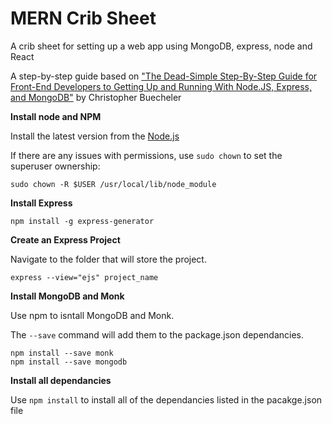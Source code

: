 # MERN Crib Sheet
A crib sheet for setting up a web app using MongoDB, express, node and React


A step-by-step guide based on ["The Dead-Simple Step-By-Step Guide for Front-End Developers to Getting Up and Running With Node.JS, Express, and MongoDB"](https://closebrace.com/tutorials/2017-03-02/the-dead-simple-step-by-step-guide-for-front-end-developers-to-getting-up-and-running-with-nodejs-express-and-mongodb)
by Christopher Buecheler  


**Install node and NPM**

Install the latest version from the [Node.js](https://nodejs.org/en/)

If there are any issues with permissions, use ```sudo chown``` to set the superuser ownership:

```
sudo chown -R $USER /usr/local/lib/node_module
```

**Install Express**

```
npm install -g express-generator
```

**Create an Express Project**

Navigate to the folder that will store the project.

```
express --view="ejs" project_name
```

**Install MongoDB and Monk**

Use npm to isntall MongoDB and Monk.

The ```--save``` command will add them to the package.json dependancies.

```
npm install --save monk
npm install --save mongodb
```

**Install all dependancies**

Use ```npm install``` to install all of the dependancies listed in the pacakge.json file
